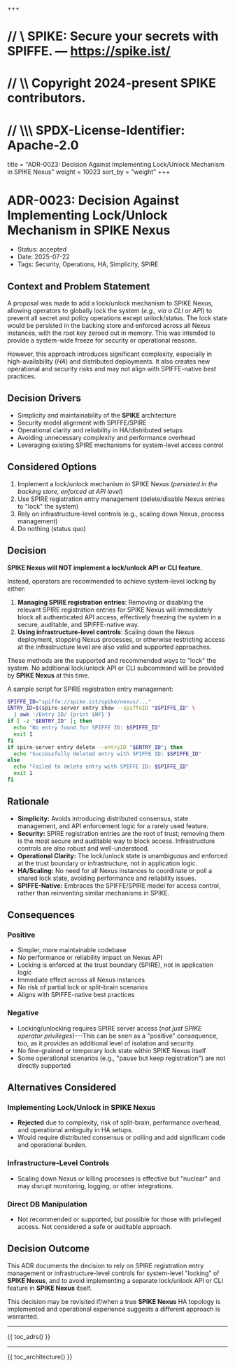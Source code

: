 +++
# //    \\ SPIKE: Secure your secrets with SPIFFE. — https://spike.ist/
# //  \\\\ Copyright 2024-present SPIKE contributors.
# // \\\\\ SPDX-License-Identifier: Apache-2.0

title = "ADR-0023: Decision Against Implementing Lock/Unlock Mechanism in SPIKE Nexus"
weight = 10023
sort_by = "weight"
+++

# ADR-0023: Decision Against Implementing Lock/Unlock Mechanism in SPIKE Nexus

- Status: accepted
- Date: 2025-07-22
- Tags: Security, Operations, HA, Simplicity, SPIRE

## Context and Problem Statement

A proposal was made to add a lock/unlock mechanism to SPIKE Nexus, allowing 
operators to globally lock the system (*e.g., via a CLI or API*) to prevent all 
secret and policy operations except unlock/status. The lock state would be 
persisted in the backing store and enforced across all Nexus instances, with the 
root key zeroed out in memory. This was intended to provide a system-wide freeze 
for security or operational reasons.

However, this approach introduces significant complexity, especially in 
high-availability (*HA*) and distributed deployments. It also creates new 
operational and security risks and may not align with SPIFFE-native best 
practices.

## Decision Drivers

* Simplicity and maintainability of the **SPIKE** architecture
* Security model alignment with SPIFFE/SPIRE
* Operational clarity and reliability in HA/distributed setups
* Avoiding unnecessary complexity and performance overhead
* Leveraging existing SPIRE mechanisms for system-level access control

## Considered Options

1. Implement a lock/unlock mechanism in SPIKE Nexus (*persisted in the backing 
   store, enforced at API level*)
2. Use SPIRE registration entry management (delete/disable Nexus entries to "lock" the system)
3. Rely on infrastructure-level controls (e.g., scaling down Nexus, process management)
4. Do nothing (status quo)

## Decision

**SPIKE Nexus will NOT implement a lock/unlock API or CLI feature.**

Instead, operators are recommended to achieve system-level locking by either:

1. **Managing SPIRE registration entries**: Removing or disabling the relevant 
   SPIRE registration entries for SPIKE Nexus will immediately block all 
   authenticated API access, effectively freezing the system in a secure, 
   auditable, and SPIFFE-native way.
2. **Using infrastructure-level controls**: Scaling down the Nexus deployment, 
   stopping Nexus processes, or otherwise restricting access at the 
   infrastructure level are also valid and supported approaches.

These methods are the supported and recommended ways to "lock" the system. 
No additional lock/unlock API or CLI subcommand will be provided by 
**SPIKE Nexus** at this time.

A sample script for SPIRE registration entry management:

```sh
SPIFFE_ID="spiffe://spike.ist/spike/nexus/..."
ENTRY_ID=$(spire-server entry show --spiffeID "$SPIFFE_ID" \
  | awk '/Entry ID/ {print $NF}')
if [ -z "$ENTRY_ID" ]; then
  echo "No entry found for SPIFFE ID: $SPIFFE_ID"
  exit 1
fi
if spire-server entry delete --entryID "$ENTRY_ID"; then
  echo "Successfully deleted entry with SPIFFE ID: $SPIFFE_ID"
else
  echo "Failed to delete entry with SPIFFE ID: $SPIFFE_ID"
  exit 1
fi
```

## Rationale

* **Simplicity:** Avoids introducing distributed consensus, state management, 
  and API enforcement logic for a rarely used feature.
* **Security:** SPIRE registration entries are the root of trust; removing them 
  is the most secure and auditable way to block access. Infrastructure controls 
  are also robust and well-understood.
* **Operational Clarity:** The lock/unlock state is unambiguous and enforced 
  at the trust boundary or infrastructure, not in application logic.
* **HA/Scaling:** No need for all Nexus instances to coordinate or poll a 
  shared lock state, avoiding performance and reliability issues.
* **SPIFFE-Native:** Embraces the SPIFFE/SPIRE model for access control, 
  rather than reinventing similar mechanisms in SPIKE.

## Consequences

### Positive

* Simpler, more maintainable codebase
* No performance or reliability impact on Nexus API
* Locking is enforced at the trust boundary (SPIRE), not in application logic
* Immediate effect across all Nexus instances
* No risk of partial lock or split-brain scenarios
* Aligns with SPIFFE-native best practices

### Negative

* Locking/unlocking requires SPIRE server access (*not just SPIKE operator 
  privileges*)---This can be seen as a "positive" consequence, too, as it
  provides an additional level of isolation and security.
* No fine-grained or temporary lock state within SPIKE Nexus itself
* Some operational scenarios (e.g., "pause but keep registration") are not 
  directly supported

## Alternatives Considered

### Implementing Lock/Unlock in SPIKE Nexus

- **Rejected** due to complexity, risk of split-brain, performance overhead, 
  and operational ambiguity in HA setups.
- Would require distributed consensus or polling and add significant code and 
  operational burden.

### Infrastructure-Level Controls

- Scaling down Nexus or killing processes is effective but "nuclear" and may 
  disrupt monitoring, logging, or other integrations.

### Direct DB Manipulation

- Not recommended or supported, but possible for those with privileged access. 
  Not considered a safe or auditable approach.

## Decision Outcome

This ADR documents the decision to rely on SPIRE registration entry management 
or infrastructure-level controls for system-level "locking" of **SPIKE Nexus**, 
and to avoid implementing a separate lock/unlock API or CLI feature in 
**SPIKE Nexus** itself. 

This decision may be revisited if/when a true **SPIKE Nexus** HA topology is 
implemented and operational experience suggests a different approach is 
warranted.

----

{{ toc_adrs() }}

----

{{ toc_architecture() }} 